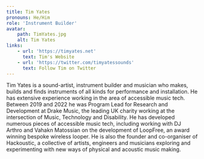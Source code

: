 ```yaml
---
title: Tim Yates
pronouns: He/Him
role: 'Instrument Builder'
avatar:
    path: TimYates.jpg
    alt: Tim Yates
links:
    - url: 'https://timyates.net'
      text: Tim's Website
    - url: 'https://twitter.com/timyatessounds'
      text: Follow Tim on Twitter
---
```


Tim Yates is a sound-artist, instrument builder and musician who makes, builds and finds instruments of all kinds for performance and installation. He has extensive experience working in the area of accessible music tech. Between 2019 and 2022 he was Program Lead for Research and Development at Drake Music, the leading UK charity working at the intersection of Music, Technology and Disability. He has developed numerous pieces of accessible music tech, including working with DJ Arthro and Vahakn Matossian on the development of LoopFree, an award winning bespoke wireless looper. He is also the founder and co-organiser of Hackoustic, a collective of artists, engineers and musicians exploring and experimenting with new ways of physical and acoustic music making.